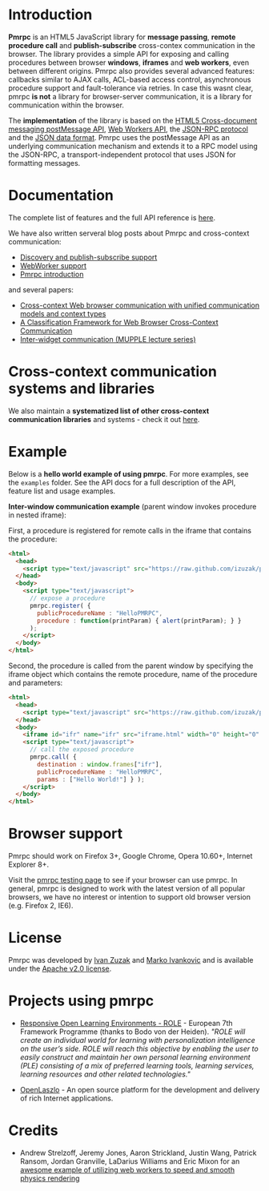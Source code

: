 # Introduction

**Pmrpc** is an HTML5 JavaScript library for **message passing**, **remote procedure call** and **publish-subscribe**
cross-contex communication in the browser. The library provides a simple API for exposing and calling procedures between
browser **windows**, **iframes** and **web workers**, even between different origins. Pmrpc also provides several
advanced features: callbacks similar to AJAX calls, ACL-based access control, asynchronous procedure support and
fault-tolerance via retries. In case this wasnt clear, pmrpc **is not** a library for browser-server communication, it
is a library for communication within the browser.

The **implementation** of the library is based on the
[HTML5 Cross-document messaging postMessage API](http://www.w3.org/html/wg/html5/#crossDocumentMessages),
[Web Workers API](http://www.whatwg.org/specs/web-workers/current-work/),
the [JSON-RPC protocol](http://groups.google.com/group/json-rpc/web/json-rpc-1-2-proposal) and
the [JSON data format](http://www.json.org).
Pmrpc uses the postMessage API as an underlying communication mechanism and extends it to a RPC model using the
JSON-RPC, a transport-independent protocol that uses JSON for formatting messages.

# Documentation

The complete list of features and the full API reference is [here](http://izuzak.github.com/pmrpc/apidocs.html).

We have also written serveral blog posts about Pmrpc and cross-context communication:

* [Discovery and publish-subscribe support](http://ivanzuzak.info/2010/06/15/pmrpc-discovery-and-publish-subscribe-support-systematization-of-cross-context-browser-communication-systems.html)
* [WebWorker support](http://ivanzuzak.info/2009/12/21/rpc-for-web-workers-and-distributed-computing-within-the-browser.html)
* [Pmrpc introduction](http://ivanzuzak.info/2009/10/10/inter-window-browser-communication-and-how-to-make-it-better.html)

and several papers:

* [Cross-context Web browser communication with unified communication models and context types](http://ivanzuzak.info/#talks)
* [A Classification Framework for Web Browser Cross-Context Communication](http://ivanzuzak.info/#talks)
* [Inter-widget communication (MUPPLE lecture series)](http://ivanzuzak.info/#talks)

# Cross-context communication systems and libraries

We also maintain a **systematized list of other cross-context communication libraries** and systems - check it out
[here](http://code.google.com/p/pmrpc/wiki/IWCProjects).

# Example

Below is a **hello world example of using pmrpc**. For more examples, see the `examples` folder. See the API docs for a
full description of the API, feature list and usage examples. 

**Inter-window communication example** (parent window invokes procedure in nested iframe):

First, a procedure is registered for remote calls in the iframe that contains the procedure:

```html
<html>
  <head>
    <script type="text/javascript" src="https://raw.github.com/izuzak/pmrpc/master/pmrpc.js"></script>
  </head>
  <body>
    <script type="text/javascript">
      // expose a procedure
      pmrpc.register( {
        publicProcedureName : "HelloPMRPC",
        procedure : function(printParam) { alert(printParam); } } 
      );
    </script>
  </body>
</html>
```

Second, the procedure is called from the parent window by specifying the iframe object which contains the remote procedure, name of the procedure and parameters:

```html
<html>
  <head>
    <script type="text/javascript" src="https://raw.github.com/izuzak/pmrpc/master/pmrpc.js"></script>
  </head>
  <body>
    <iframe id="ifr" name="ifr" src="iframe.html" width="0" height="0" frameborder=0></iframe>
    <script type="text/javascript">
      // call the exposed procedure
      pmrpc.call( {
        destination : window.frames["ifr"],
        publicProcedureName : "HelloPMRPC",
        params : ["Hello World!"] } ); 
    </script>
  </body>
</html>
```

# Browser support

Pmrpc should work on Firefox 3+, Google Chrome, Opera 10.60+, Internet Explorer 8+.

Visit the [pmrpc testing page](http://izuzak.github.com/pmrpc/test/testingContainer.html) to see if your browser can use
pmrpc. In general, pmrpc is designed to work with the latest version of all popular browsers, we have no interest or
intention to support old browser version (e.g. Firefox 2, IE6).

# License

Pmrpc was developed by [Ivan Zuzak](http://ivanzuzak.info) and [Marko Ivankovic](http://www.twitter.com/ivankovic_42)
and is available under the [Apache v2.0 license](http://www.apache.org/licenses/LICENSE-2.0).

# Projects using pmrpc

* [Responsive Open Learning Environments - ROLE](http://www.role-project.eu/) - European 7th Framework Programme (thanks
  to Bodo von der Heiden). _"ROLE will create an individual world for learning with personalization intelligence on the
  user’s side. ROLE will reach this objective by enabling the user to easily construct and maintain her own personal
  learning environment (PLE) consisting of a mix of preferred learning tools, learning services, learning resources and
  other related technologies."_

* [OpenLaszlo](http://www.openlaszlo.org/) - An open source platform for the development and delivery of rich Internet
  applications.

# Credits

* Andrew Strelzoff, Jeremy Jones, Aaron Strickland, Justin Wang, Patrick Ransom, Jordan Granville, LaDarius Williams and
  Eric Mixon for an [awesome example of utilizing web workers to speed and smooth physics
  rendering](https://github.com/izuzak/pmrpc/tree/master/examples/physics-pmrpc)

